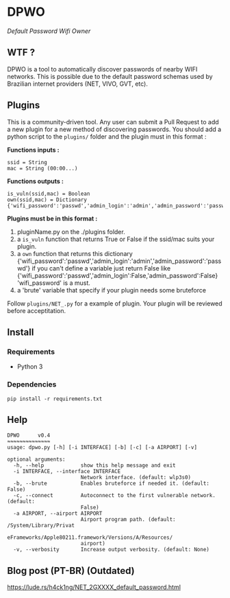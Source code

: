 # DPWO 
*Default Password Wifi Owner*

## WTF ? 
DPWO is a tool to automatically discover passwords of nearby WIFI networks. This is possible due to the default password schemas used by Brazilian internet providers (NET, VIVO, GVT, etc).

## Plugins
This is a community-driven tool. Any user can submit a Pull Request to add a new plugin for a new method of discovering passwords. You should add a python script to the `plugins/` folder and the plugin must in this format :

**Functions inputs :**
```
ssid = String
mac = String (00:00...)
```

**Functions outputs :**
```
is_vuln(ssid,mac) = Boolean
own(ssid,mac) = Dictionary {'wifi_password':'passwd','admin_login':'admin','admin_password':'passwd'}
```

**Plugins must be in this format :**

 1. pluginName.py on the ./plugins folder.
 2. a `is_vuln` function that returns True or False if the ssid/mac suits your plugin.
 3. a `own` function that returns this dictionary {'wifi_password':'passwd','admin_login':'admin','admin_password':'passwd'}
    if you can't define a variable just return False like {'wifi_password':'passwd','admin_login':False,'admin_password':False}
    'wifi_password' is a must.
 4. a 'brute' variable that specify if your plugin needs some bruteforce 

Follow `plugins/NET_.py` for a example of plugin.
Your plugin will be reviewed before acceptitation.


## Install

### Requirements
- Python 3

### Dependencies
`pip install -r requirements.txt`

## Help
```
DPWO      v0.4
≈≈≈≈≈≈≈≈≈≈≈≈≈≈
usage: dpwo.py [-h] [-i INTERFACE] [-b] [-c] [-a AIRPORT] [-v]

optional arguments:
  -h, --help            show this help message and exit
  -i INTERFACE, --interface INTERFACE
                        Network interface. (default: wlp3s0)
  -b, --brute           Enables bruteforce if needed it. (default: False)
  -c, --connect         Autoconnect to the first vulnerable network. (default:
                        False)
  -a AIRPORT, --airport AIRPORT
                        Airport program path. (default: /System/Library/Privat
                        eFrameworks/Apple80211.framework/Versions/A/Resources/
                        airport)
  -v, --verbosity       Increase output verbosity. (default: None)
```

## Blog post (PT-BR) (Outdated)
https://lude.rs/h4ck1ng/NET_2GXXXX_default_password.html
